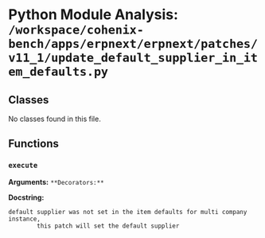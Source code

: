 # Python Module Analysis: `/workspace/cohenix-bench/apps/erpnext/erpnext/patches/v11_1/update_default_supplier_in_item_defaults.py`

## Classes

No classes found in this file.


## Functions

### `execute`
**Arguments:** ``
**Decorators:** ``

**Docstring:**
```
default supplier was not set in the item defaults for multi company instance,
        this patch will set the default supplier
```


